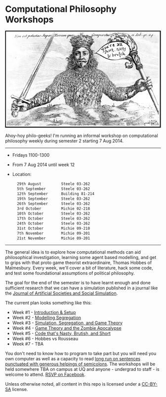 # Computational Philosophy Workshops

![It is not wisdom but a good commit message that makes a law.](static/leviathan.png)

Ahoy-hoy philo-geeks!  I'm running an informal workshop on computational philosophy weekly during semester 2 starting 7 Aug 2014.

---

- Fridays 1100-1300
- From 7 Aug 2014 until week 12
- Location:

		29th August			Steele 03-262
		5th September		Steele 03-262
		12th September		Building 81-214
		19th September		Steele 03-262
		26th September		Steele 03-262
		3rd October			Michie 02-218
		10th October		Steele 03-262
		17th October		Steele 03-262
		24th October		Steele 03-262
		31st October		Michie 09-210
		7th November  		Michie 09-201
		21st November		Michie 09-201


---

The general idea is to explore how computational methods can aid philosophical investigation, learning some agent based modelling, and get to grips with that proto game theorist extraordinaire, Thomas Hobbes of Malmesbury.  Every week, we'll cover a bit of literature, hack some code, and test some foundational assumptions of political philosophy.  

The goal for the end of the semester is to have learnt enough and done sufficient research that we can have a simulation published in a journal like the [Journal of Artificial Societies and Social Simulation](http://jasss.soc.surrey.ac.uk/JASSS.html).

The current plan looks something like this:

- Week #1 - [Introduction & Setup](01-introduction.md)
- Week #2 - [Modelling Segregation](02-models-of-segregation.md)
- Week #3 - [Simulation, Segregation, and Game Theory](03-segregation-and-game-theory.md)
- Week #4 - [Game Theory and the Zombie Apocalypse](04-game-theory-zombie-apocalypse.md)
- Week #5 - [Code that's Nasty, Brutish, and Short](05-code-thats-nasty-brutish-and-short.md)
- Week #6 - Hobbes vs Rousseau
- Week #7 - TBA

You don't need to know how to program to take part but you will need you own computer as well as a capacity to read [long run on sentences punctuated with generous helpings of semicolons](http://goo.gl/JiMJeP).  The workshops will be held somewhere TBA on campus at UQ and anyone - undergrad to staff - is welcome to attend. [RSVP on Facebook](https://www.facebook.com/groups/computationalphilosophy/).

Unless otherwise noted, all content in this repo is licensed under a [CC-BY-SA](https://creativecommons.org/licenses/by-sa/3.0/au/) license.
